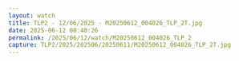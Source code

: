 ```yaml
---
layout: watch
title: TLP2 - 12/06/2025 - M20250612_004026_TLP_2T.jpg
date: 2025-06-12 00:40:26
permalink: /2025/06/12/watch/M20250612_004026_TLP_2
capture: TLP2/2025/202506/20250611/M20250612_004026_TLP_2T.jpg
---
```

